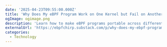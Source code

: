 ```yaml
---
date: '2025-04-23T09:55:00.000Z'
title: 'Why Does My eBPF Program Work on One Kernel but Fail on Another?'
ogImage: ogimage.png
description: 'Learn how to make eBPF programs portable across different Linux kernels using BPF CO-RE and BTF, and discover techniques for supporting systems without built-in BTF by embedding external BTF data.'
externalUrl: 'https://ebpfchirp.substack.com/p/why-does-my-ebpf-program-work-on'
categories:
  - Technology
---
```

